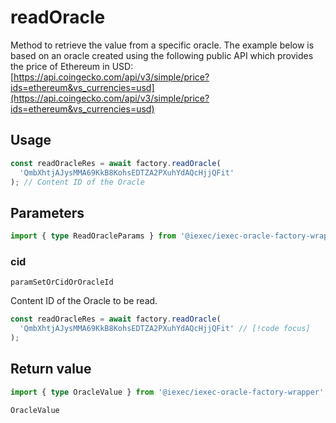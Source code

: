 # readOracle

Method to retrieve the value from a specific oracle. The example below is based
on an oracle created using the following public API which provides the price of
Ethereum in USD:
[https://api.coingecko.com/api/v3/simple/price?ids=ethereum&vs_currencies=usd](https://api.coingecko.com/api/v3/simple/price?ids=ethereum&vs_currencies=usd)

## Usage

```js
const readOracleRes = await factory.readOracle(
  'QmbXhtjAJysMMA69KkB8KohsEDTZA2PXuhYdAQcHjjQFit'
); // Content ID of the Oracle
```

## Parameters

```ts
import { type ReadOracleParams } from '@iexec/iexec-oracle-factory-wrapper';
```

### cid

`paramSetOrCidOrOracleId`

Content ID of the Oracle to be read.

```js
const readOracleRes = await factory.readOracle(
  'QmbXhtjAJysMMA69KkB8KohsEDTZA2PXuhYdAQcHjjQFit' // [!code focus]
);
```

## Return value

```ts
import { type OracleValue } from '@iexec/iexec-oracle-factory-wrapper';
```

`OracleValue`
